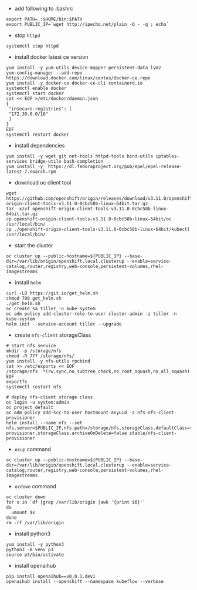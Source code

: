 * add following to .bashrc

```command line
export PATH=.:$HOME/bin:$PATH
export PUBLIC_IP=`wget http://ipecho.net/plain -O - -q ; echo`
```

* stop `httpd`

```command line
systemctl stop httpd
```

* install docker latest ce version

```command line
yum install -y yum-utils device-mapper-persistent-data lvm2
yum-config-manager --add-repo https://download.docker.com/linux/centos/docker-ce.repo
yum install -y docker-ce docker-ce-cli containerd.io
systemctl enable docker
systemctl start docker
cat << EOF >/etc/docker/daemon.json
{
 "insecure-registries": [
 "172.30.0.0/16"
 ]
}
EOF
systemctl restart docker
```

* install dependencies

```command line
yum install -y wget git net-tools httpd-tools bind-utils iptables-services bridge-utils bash-completion
yum install -y  https://dl.fedoraproject.org/pub/epel/epel-release-latest-7.noarch.rpm
```

* download oc client tool

```command line
wget https://github.com/openshift/origin/releases/download/v3.11.0/openshift-origin-client-tools-v3.11.0-0cbc58b-linux-64bit.tar.gz
tar -xzvf openshift-origin-client-tools-v3.11.0-0cbc58b-linux-64bit.tar.gz
cp openshift-origin-client-tools-v3.11.0-0cbc58b-linux-64bit/oc /usr/local/bin/
cp ./openshift-origin-client-tools-v3.11.0-0cbc58b-linux-64bit/kubectl /usr/local/bin/
```

* start the cluster

```command line
oc cluster up --public-hostname=${PUBLIC_IP} --base-dir=/var/lib/origin/openshift.local.clusterup --enable=service-catalog,router,registry,web-console,persistent-volumes,rhel-imagestreams
```

* install `helm`

```command line
curl -LO https://git.io/get_helm.sh
chmod 700 get_helm.sh
./get_helm.sh
oc create sa tiller -n kube-system
oc adm policy add-cluster-role-to-user cluster-admin -z tiller -n kube-system
helm init --service-account tiller --upgrade
```

* create `nfs-client` storageClass

```command line
# start nfs service
mkdir -p /storage/nfs
chmod -R 777 /storage/nfs/
yum install -y nfs-utils rpcbind
cat >> /etc/exports << EOF
/storage/nfs  *(rw,sync,no_subtree_check,no_root_squash,no_all_squash)
EOF
exportfs
systemctl restart nfs

# deploy nfs-client storage class
oc login -u system:admin
oc project default
oc adm policy add-scc-to-user hostmount-anyuid -z nfs-nfs-client-provisioner
helm install --name nfs --set nfs.server=$PUBLIC_IP,nfs.path=/storage/nfs,storageClass.defaultClass=true,storageClass.provisionerName=nfs-provisioner,storageClass.archiveOnDelete=false stable/nfs-client-provisioner
```

* `ocup` command

```command line
oc cluster up --public-hostname=${PUBLIC_IP} --base-dir=/var/lib/origin/openshift.local.clusterup --enable=service-catalog,router,registry,web-console,persistent-volumes,rhel-imagestreams
```

* `ocdown` command

```command line
oc cluster down
for x in `df |grep /var/lib/origin |awk '{print $6}'`
do
  umount $x
done
rm -rf /var/lib/origin
```

* install python3

```command line
yum install -y python3
python3 -m venv p3
source p3/bin/activate
```

* install openaihub

```command line
pip install openaihub==v0.0.1.dev1
openaihub install --openshift --namespace kubeflow --verbose
```

